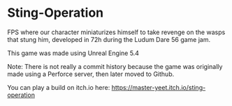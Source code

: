 # Sting-Operation

FPS where our character miniaturizes himself to take revenge on the wasps that stung him, developed in 72h during the Ludum Dare 56 game jam.

This game was made using Unreal Engine 5.4

Note: There is not really a commit history because the game was originally made using a Perforce server, then later moved to Github.

You can play a build on itch.io here: https://master-yeet.itch.io/sting-operation

